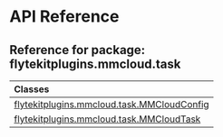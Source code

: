 # API Reference

## Reference for package: flytekitplugins.mmcloud.task

| Classes  |
| :------------- |
| [flytekitplugins.mmcloud.task.MMCloudConfig](flytekitplugins_mmcloud_task_mmcloudconfig) |
| [flytekitplugins.mmcloud.task.MMCloudTask](flytekitplugins_mmcloud_task_mmcloudtask) |
